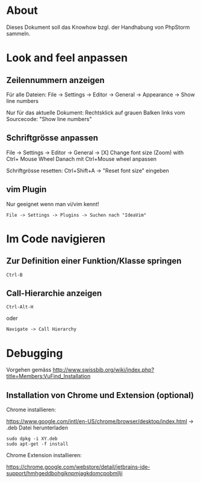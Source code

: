 # About

Dieses Dokument soll das Knowhow bzgl. der Handhabung von PhpStorm sammeln.

# Look and feel anpassen

## Zeilennummern anzeigen

Für alle Dateien:
File -> Settings -> Editor -> General -> Appearance -> Show line numbers

Nur für das aktuelle Dokument:
Rechtsklick auf grauen Balken links vom Sourcecode: "Show line numbers"

## Schriftgrösse anpassen
File -> Settings -> Editor -> General -> [X] Change font size (Zoom) with Ctrl+ Mouse Wheel
Danach mit Ctrl+Mouse wheel anpassen

Schriftgrösse resetten: Ctrl+Shift+A -> "Reset font size" eingeben

## vim Plugin

Nur geeignet wenn man vi/vim kennt!

    File -> Settings -> Plugins -> Suchen nach "IdeaVim"

# Im Code navigieren

## Zur Definition einer Funktion/Klasse springen

    Ctrl-B

## Call-Hierarchie anzeigen 

    Ctrl-Alt-H

oder 
    
    Navigate -> Call Hierarchy

# Debugging

Vorgehen gemäss http://www.swissbib.org/wiki/index.php?title=Members:VuFind_Installation

## Installation von Chrome und Extension (optional)

Chrome installieren:

https://www.google.com/intl/en-US/chrome/browser/desktop/index.html -> .deb Datei herunterladen

    sudo dpkg -i XY.deb
    sudo apt-get -f install

Chrome Extension installieren:

https://chrome.google.com/webstore/detail/jetbrains-ide-support/hmhgeddbohgjknpmjagkdomcpobmllji
